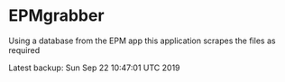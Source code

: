 # EPMgrabber
Using a database from the EPM app this application scrapes the files as required


Latest backup: Sun Sep 22 10:47:01 UTC 2019
